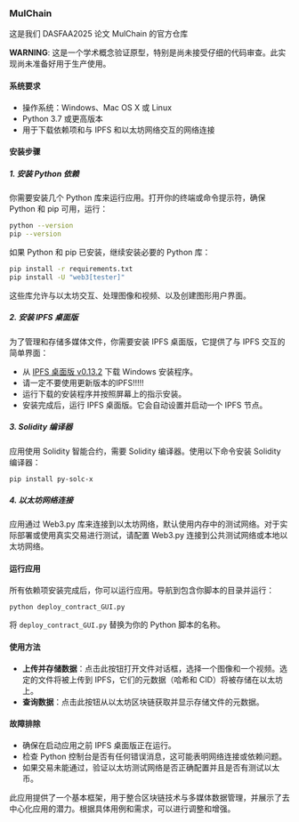 ### MulChain

这是我们 DASFAA2025 论文 MulChain 的官方仓库

**WARNING**: 这是一个学术概念验证原型，特别是尚未接受仔细的代码审查。此实现尚未准备好用于生产使用。

#### 系统要求
- 操作系统：Windows、Mac OS X 或 Linux
- Python 3.7 或更高版本
- 用于下载依赖项和与 IPFS 和以太坊网络交互的网络连接

#### 安装步骤

##### 1. 安装 Python 依赖
你需要安装几个 Python 库来运行应用。打开你的终端或命令提示符，确保 Python 和 pip 可用，运行：

```bash
python --version
pip --version
```

如果 Python 和 pip 已安装，继续安装必要的 Python 库：

```bash
pip install -r requirements.txt
pip install -U "web3[tester]"
```

这些库允许与以太坊交互、处理图像和视频、以及创建图形用户界面。

##### 2. 安装 IPFS 桌面版
为了管理和存储多媒体文件，你需要安装 IPFS 桌面版，它提供了与 IPFS 交互的简单界面：

- 从 [IPFS 桌面版 v0.13.2](https://github.com/ipfs/ipfs-desktop/releases/download/v0.13.2/IPFS-Desktop-Setup-0.13.2.exe) 下载 Windows 安装程序。
- 请一定不要使用更新版本的IPFS!!!!!
- 运行下载的安装程序并按照屏幕上的指示安装。
- 安装完成后，运行 IPFS 桌面版。它会自动设置并启动一个 IPFS 节点。

##### 3. Solidity 编译器
应用使用 Solidity 智能合约，需要 Solidity 编译器。使用以下命令安装 Solidity 编译器：

```bash
pip install py-solc-x
```

##### 4. 以太坊网络连接
应用通过 Web3.py 库来连接到以太坊网络，默认使用内存中的测试网络。对于实际部署或使用真实交易进行测试，请配置 Web3.py 连接到公共测试网络或本地以太坊网络。

#### 运行应用
所有依赖项安装完成后，你可以运行应用。导航到包含你脚本的目录并运行：

```bash
python deploy_contract_GUI.py
```

将 `deploy_contract_GUI.py` 替换为你的 Python 脚本的名称。

#### 使用方法
- **上传并存储数据**：点击此按钮打开文件对话框，选择一个图像和一个视频。选定的文件将被上传到 IPFS，它们的元数据（哈希和 CID）将被存储在以太坊上。
- **查询数据**：点击此按钮从以太坊区块链获取并显示存储文件的元数据。

#### 故障排除
- 确保在启动应用之前 IPFS 桌面版正在运行。
- 检查 Python 控制台是否有任何错误消息，这可能表明网络连接或依赖问题。
- 如果交易未能通过，验证以太坊测试网络是否正确配置并且是否有测试以太币。

此应用提供了一个基本框架，用于整合区块链技术与多媒体数据管理，并展示了去中心化应用的潜力。根据具体用例和需求，可以进行调整和增强。